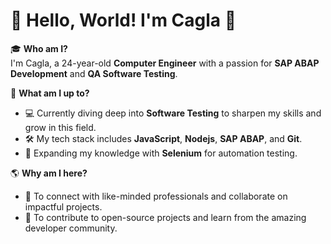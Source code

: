# 🌟 Hello, World! I'm Cagla 👋  

🎓 **Who am I?**  
I'm Cagla, a 24-year-old **Computer Engineer** with a passion for **SAP ABAP Development** and **QA Software Testing**.  

🌟 **What am I up to?**  
- 💻 Currently diving deep into **Software Testing** to sharpen my skills and grow in this field.  
- 🛠️ My tech stack includes **JavaScript**, **Nodejs**, **SAP ABAP**, and **Git**.  
- 🌱 Expanding my knowledge with **Selenium** for automation testing.  

🌎 **Why am I here?**  
- 🤝 To connect with like-minded professionals and collaborate on impactful projects.  
- 🚀 To contribute to open-source projects and learn from the amazing developer community.
